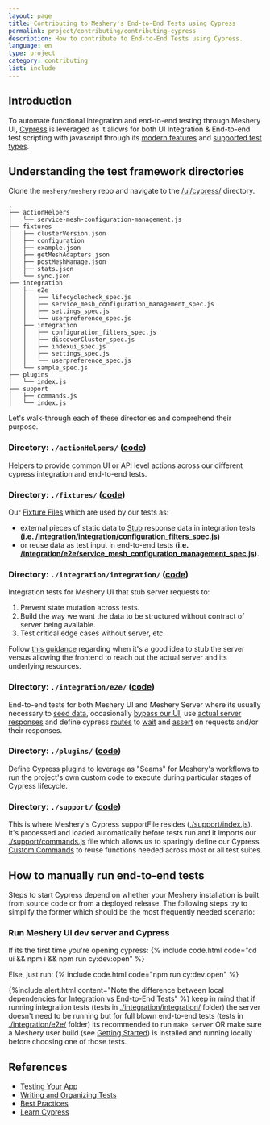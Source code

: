 ```yaml
---
layout: page
title: Contributing to Meshery's End-to-End Tests using Cypress
permalink: project/contributing/contributing-cypress
description: How to contribute to End-to-End Tests using Cypress.
language: en
type: project
category: contributing
list: include
---
```


## Introduction

To automate functional integration and end-to-end testing through Meshery UI, [Cypress](https://www.cypress.io/) is leveraged as it allows for both UI Integration & End-to-end test scripting with javascript through its [modern features](https://docs.cypress.io/guides/overview/why-cypress#Features) and [supported test types](https://docs.cypress.io/guides/overview/why-cypress#Who-uses-Cypress).

## Understanding the test framework directories

Clone the `meshery/meshery` repo and navigate to the [/ui/cypress/](https://github.com/meshery/meshery/tree/master/ui/cypress) directory.

```
.
├── actionHelpers
│   └── service-mesh-configuration-management.js
├── fixtures
│   ├── clusterVersion.json
│   ├── configuration
│   ├── example.json
│   ├── getMeshAdapters.json
│   ├── postMeshManage.json
│   ├── stats.json
│   └── sync.json
├── integration
│   ├── e2e
│   │   ├── lifecyclecheck_spec.js
│   │   ├── service_mesh_configuration_management_spec.js
│   │   ├── settings_spec.js
│   │   └── userpreference_spec.js
│   ├── integration
│   │   ├── configuration_filters_spec.js
│   │   ├── discoverCluster_spec.js
│   │   ├── indexui_spec.js
│   │   ├── settings_spec.js
│   │   └── userpreference_spec.js
│   └── sample_spec.js
├── plugins
│   └── index.js
├── support
│   ├── commands.js
│   └── index.js

```

Let's walk-through each of these directories and comprehend their purpose.

### Directory: `./actionHelpers/` ([code](https://github.com/meshery/meshery/tree/master/ui/cypress/actionHelpers))

Helpers to provide common UI or API level actions across our different cypress integration and end-to-end tests.

### Directory: `./fixtures/` ([code](https://github.com/meshery/meshery/tree/master/ui/cypress/fixtures))

Our [Fixture Files](https://docs.cypress.io/guides/core-concepts/writing-and-organizing-tests#Fixture-Files) which are used by our tests as:

- external pieces of static data to [Stub](https://docs.cypress.io/guides/guides/network-requests#Stubbing) response data in integration tests **(i.e. [/integration/integration/configuration_filters_spec.js](https://github.com/meshery/meshery/blob/master/ui/cypress/integration/integration/configuration_filters_spec.js))**
- or reuse data as test input in end-to-end tests **(i.e. [/integration/e2e/service_mesh_configuration_management_spec.js](https://github.com/meshery/meshery/blob/master/ui/cypress/integration/e2e/service_mesh_configuration_management_spec.js))**.

### Directory: `./integration/integration/` ([code](https://github.com/meshery/meshery/tree/master/ui/cypress/integration/integration))

Integration tests for Meshery UI that stub server requests to:

1. Prevent state mutation across tests.
1. Build the way we want the data to be structured without contract of server being available.
1. Test critical edge cases without server, etc.

Follow [this guidance](https://docs.cypress.io/guides/getting-started/testing-your-app#Stubbing-the-server) regarding when it's a good idea to stub the server versus allowing the frontend to reach out the actual server and its underlying resources.

### Directory: `./integration/e2e/` ([code](https://github.com/meshery/meshery/tree/master/ui/cypress/integration/e2e))

End-to-end tests for both Meshery UI and Meshery Server where its usually necessary to [seed data](https://docs.cypress.io/guides/getting-started/testing-your-app#Seeding-data), occasionally [bypass our UI](https://docs.cypress.io/guides/getting-started/testing-your-app#Bypassing-your-UI), use [actual server responses](https://docs.cypress.io/guides/guides/network-requests#Use-Server-Responses) and define cypress [routes](https://docs.cypress.io/guides/guides/network-requests#Routing) to [wait](https://docs.cypress.io/guides/guides/network-requests#Waiting) and [assert](https://docs.cypress.io/guides/guides/network-requests#Assertions) on requests and/or their responses.

### Directory: `./plugins/` ([code](https://github.com/meshery/meshery/tree/master/ui/cypress/plugins))

Define Cypress plugins to leverage as "Seams" for Meshery's workflows to run the project's own custom code to execute during particular stages of Cypress lifecycle.

### Directory: `./support/` ([code](https://github.com/meshery/meshery/tree/master/ui/cypress/support))

This is where Meshery's Cypress supportFile resides ([./support/index.js](https://github.com/meshery/meshery/blob/master/ui/cypress/support/index.js)). It's processed and loaded automatically before tests run and it imports our [./support/commands.js](https://github.com/meshery/meshery/blob/master/ui/cypress/support/commands.js) file which allows us to sparingly define our Cypress [Custom Commands](https://docs.cypress.io/api/cypress-api/custom-commands) to reuse functions needed across most or all test suites.

## How to manually run end-to-end tests

Steps to start Cypress depend on whether your Meshery installation is built from source code or from a deployed release. The following steps try to simplify the former which should be the most frequently needed scenario:

### Run Meshery UI dev server and Cypress

If its the first time you're opening cypress:
{% include code.html code="cd ui && npm i && npm run cy:dev:open" %}

Else, just run:
{% include code.html code="npm run cy:dev:open" %}

{%include alert.html content="Note the difference between local dependencies for Integration vs End-to-End Tests" %}
keep in mind that if running integration tests (tests in [./integration/integration/](https://github.com/meshery/meshery/tree/master/ui/cypress/integration/integration) folder) the server doesn't need to be running but for full blown end-to-end tests (tests in [./integration/e2e/](https://github.com/meshery/meshery/tree/master/ui/cypress/integration/e2e) folder) its recommended to run `make server` OR make sure a Meshery user build (see [Getting Started](/installation/quick-start.md)) is installed and running locally before choosing one of those tests.

## References

- [Testing Your App](https://docs.cypress.io/guides/getting-started/testing-your-app)
- [Writing and Organizing Tests](https://docs.cypress.io/guides/core-concepts/writing-and-organizing-tests)
- [Best Practices](https://docs.cypress.io/guides/references/best-practices)
- [Learn Cypress](https://learn.cypress.io)
